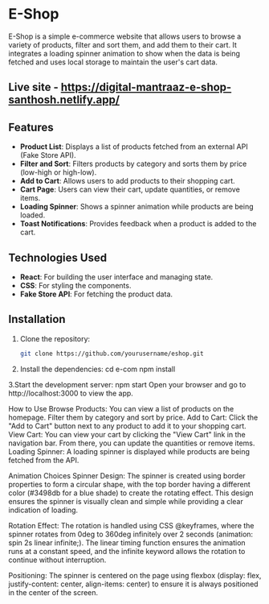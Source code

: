 # E-Shop

E-Shop is a simple e-commerce website that allows users to browse a variety of products, filter and sort them, and add them to their cart. It integrates a loading spinner animation to show when the data is being fetched and uses local storage to maintain the user's cart data.

## Live site - https://digital-mantraaz-e-shop-santhosh.netlify.app/

## Features
- **Product List**: Displays a list of products fetched from an external API (Fake Store API).
- **Filter and Sort**: Filters products by category and sorts them by price (low-high or high-low).
- **Add to Cart**: Allows users to add products to their shopping cart.
- **Cart Page**: Users can view their cart, update quantities, or remove items.
- **Loading Spinner**: Shows a spinner animation while products are being loaded.
- **Toast Notifications**: Provides feedback when a product is added to the cart.

## Technologies Used
- **React**: For building the user interface and managing state.
- **CSS**: For styling the components.
- **Fake Store API**: For fetching the product data.

## Installation

1. Clone the repository:
   ```bash
   git clone https://github.com/yourusername/eshop.git

2. Install the dependencies:
cd e-com
npm install

3.Start the development server:
npm start
Open your browser and go to http://localhost:3000 to view the app.

How to Use
Browse Products: You can view a list of products on the homepage. Filter them by category and sort by price.
Add to Cart: Click the "Add to Cart" button next to any product to add it to your shopping cart.
View Cart: You can view your cart by clicking the "View Cart" link in the navigation bar. From there, you can update the quantities or remove items.
Loading Spinner: A loading spinner is displayed while products are being fetched from the API.


Animation Choices
Spinner Design:
The spinner is created using border properties to form a circular shape, with the top border having a different color (#3498db for a blue shade) to create the rotating effect.
This design ensures the spinner is visually clean and simple while providing a clear indication of loading.

Rotation Effect:
The rotation is handled using CSS @keyframes, where the spinner rotates from 0deg to 360deg infinitely over 2 seconds (animation: spin 2s linear infinite;).
The linear timing function ensures the animation runs at a constant speed, and the infinite keyword allows the rotation to continue without interruption.

Positioning:
The spinner is centered on the page using flexbox (display: flex, justify-content: center, align-items: center) to ensure it is always positioned in the center of the screen.
